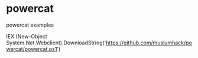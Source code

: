 # powercat
powercat examples

IEX (New-Object System.Net.Webclient).DownloadString('https://github.com/muslumhack/powercat/powercat.ps1')
